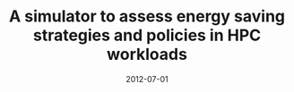 ---
title: "A simulator to assess energy saving strategies and policies in HPC workloads"
date: 2012-07-01
venue: 'ACM SIGOPS Operating Systems Review'
paperurl: 'https://doi.org/10.1145/2331576.2331578'
citation: ' M. Dolz,  J. Fernández,  <strong>S. Iserte</strong>,  R. Mayo, and  E. Quintana-Ortí, &quot;A simulator to assess energy saving strategies and policies in HPC workloads.&quot; ACM SIGOPS Operating Systems Review, 2012.'
---